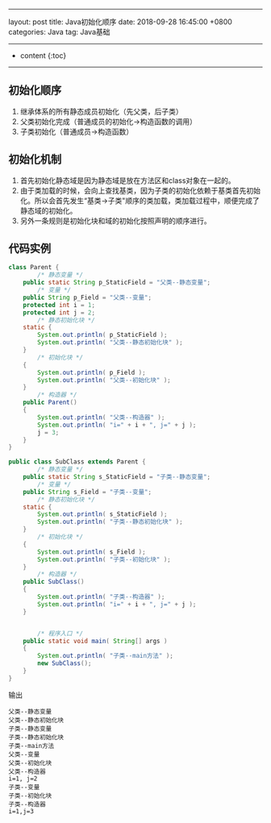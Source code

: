 ﻿---

layout: post
title:  Java初始化顺序
date:   2018-09-28 16:45:00 +0800
categories: Java
tag: Java基础

---

* content
{:toc}


---------------------------------------



## 初始化顺序
1. 继承体系的所有静态成员初始化（先父类，后子类）
2. 父类初始化完成（普通成员的初始化&rarr;构造函数的调用）
3. 子类初始化（普通成员&rarr;构造函数）

## 初始化机制
1. 首先初始化静态域是因为静态域是放在方法区和class对象在一起的。
2. 由于类加载的时候，会向上查找基类，因为子类的初始化依赖于基类首先初始化。所以会首先发生“基类&rarr;子类"顺序的类加载，类加载过程中，顺便完成了静态域的初始化。
3. 另外一条规则是初始化块和域的初始化按照声明的顺序进行。

## 代码实例

```java
class Parent {
        /* 静态变量 */
    public static String p_StaticField = "父类--静态变量";
        /* 变量 */
    public String p_Field = "父类--变量";
    protected int i = 1;
    protected int j = 2;
        /* 静态初始化块 */
    static {
        System.out.println( p_StaticField );
        System.out.println( "父类--静态初始化块" );
    }
        /* 初始化块 */
    {
        System.out.println( p_Field );
        System.out.println( "父类--初始化块" );
    }
        /* 构造器 */
    public Parent()
    {
        System.out.println( "父类--构造器" );
        System.out.println( "i=" + i + ", j=" + j );
        j = 3;
    }
}

public class SubClass extends Parent {
        /* 静态变量 */
    public static String s_StaticField = "子类--静态变量";
        /* 变量 */
    public String s_Field = "子类--变量";
        /* 静态初始化块 */
    static {
        System.out.println( s_StaticField );
        System.out.println( "子类--静态初始化块" );
    }
        /* 初始化块 */
    {
        System.out.println( s_Field );
        System.out.println( "子类--初始化块" );
    }
        /* 构造器 */
    public SubClass()
    {
        System.out.println( "子类--构造器" );
        System.out.println( "i=" + i + ", j=" + j );
    }


        /* 程序入口 */
    public static void main( String[] args )
    {
        System.out.println( "子类--main方法" );
        new SubClass();
    }
}
```

输出

```
父类--静态变量
父类--静态初始化块
子类--静态变量
子类--静态初始化块
子类--main方法
父类--变量
父类--初始化块
父类--构造器
i=1, j=2
子类--变量
子类--初始化块
子类--构造器
i=1,j=3
```





